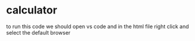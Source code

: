 # calculator
to run this code we should open vs code and in the html file right click and select the default browser
